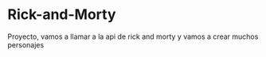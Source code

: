 # Rick-and-Morty
Proyecto, vamos a llamar a la api de rick and morty y vamos a crear muchos personajes
